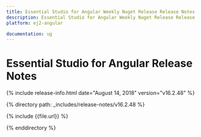 ```yaml
---
title: Essential Studio for Angular Weekly Nuget Release Release Notes  
description: Essential Studio for Angular Weekly Nuget Release Release Notes  
platform: ej2-angular

documentation: ug
---
```


# Essential Studio for  Angular  Release Notes  

{% include release-info.html date="August 14, 2018"   version="v16.2.48"  %} 

{% directory path: _includes/release-notes/v16.2.48 %}

{% include {{file.url}} %}

{% enddirectory %}
